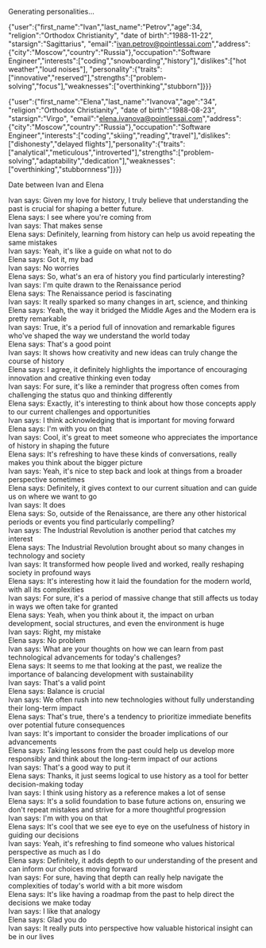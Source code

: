 Generating personalities...

{"user":{"first_name":"Ivan","last_name":"Petrov","age":34, "religion":"Orthodox Christianity", "date of birth":"1988-11-22", "starsign":"Sagittarius", "email":"ivan.petrov@pointlessai.com","address":{"city":"Moscow","country":"Russia"},"occupation":"Software Engineer","interests":["coding","snowboarding","history"],"dislikes":["hot weather","loud noises"], "personality":{"traits":["innovative","reserved"],"strengths":["problem-solving","focus"],"weaknesses":["overthinking","stubborn"]}}}

{"user":{"first_name":"Elena","last_name":"Ivanova","age":"34", "religion":"Orthodox Christianity", "date of birth":"1988-08-23", "starsign":"Virgo", "email":"elena.ivanova@pointlessai.com","address":{"city":"Moscow","country":"Russia"},"occupation":"Software Engineer","interests":["coding","skiing","reading","travel"],"dislikes":["dishonesty","delayed flights"],"personality":{"traits":["analytical","meticulous","introverted"],"strengths":["problem-solving","adaptability","dedication"],"weaknesses":["overthinking","stubbornness"]}}}

Date between Ivan and Elena

Ivan says: Given my love for history, I truly believe that understanding the past is crucial for shaping a better future.  
Elena says: I see where you're coming from  
Ivan says: That makes sense  
Elena says: Definitely, learning from history can help us avoid repeating the same mistakes  
Ivan says: Yeah, it's like a guide on what not to do  
Elena says: Got it, my bad  
Ivan says: No worries  
Elena says: So, what's an era of history you find particularly interesting?  
Ivan says: I'm quite drawn to the Renaissance period  
Elena says: The Renaissance period is fascinating  
Ivan says: It really sparked so many changes in art, science, and thinking  
Elena says: Yeah, the way it bridged the Middle Ages and the Modern era is pretty remarkable  
Ivan says: True, it's a period full of innovation and remarkable figures who've shaped the way we understand the world today  
Elena says: That's a good point  
Ivan says: It shows how creativity and new ideas can truly change the course of history  
Elena says: I agree, it definitely highlights the importance of encouraging innovation and creative thinking even today  
Ivan says: For sure, it's like a reminder that progress often comes from challenging the status quo and thinking differently  
Elena says: Exactly, it's interesting to think about how those concepts apply to our current challenges and opportunities  
Ivan says: I think acknowledging that is important for moving forward  
Elena says: I'm with you on that  
Ivan says: Cool, it's great to meet someone who appreciates the importance of history in shaping the future  
Elena says: It's refreshing to have these kinds of conversations, really makes you think about the bigger picture  
Ivan says: Yeah, it's nice to step back and look at things from a broader perspective sometimes  
Elena says: Definitely, it gives context to our current situation and can guide us on where we want to go  
Ivan says: It does  
Elena says: So, outside of the Renaissance, are there any other historical periods or events you find particularly compelling?  
Ivan says: The Industrial Revolution is another period that catches my interest  
Elena says: The Industrial Revolution brought about so many changes in technology and society  
Ivan says: It transformed how people lived and worked, really reshaping society in profound ways  
Elena says: It's interesting how it laid the foundation for the modern world, with all its complexities  
Ivan says: For sure, it's a period of massive change that still affects us today in ways we often take for granted  
Elena says: Yeah, when you think about it, the impact on urban development, social structures, and even the environment is huge  
Ivan says: Right, my mistake  
Elena says: No problem  
Ivan says: What are your thoughts on how we can learn from past technological advancements for today's challenges?  
Elena says: It seems to me that looking at the past, we realize the importance of balancing development with sustainability  
Ivan says: That's a valid point  
Elena says: Balance is crucial  
Ivan says: We often rush into new technologies without fully understanding their long-term impact  
Elena says: That's true, there's a tendency to prioritize immediate benefits over potential future consequences  
Ivan says: It's important to consider the broader implications of our advancements  
Elena says: Taking lessons from the past could help us develop more responsibly and think about the long-term impact of our actions  
Ivan says: That's a good way to put it  
Elena says: Thanks, it just seems logical to use history as a tool for better decision-making today  
Ivan says: I think using history as a reference makes a lot of sense  
Elena says: It's a solid foundation to base future actions on, ensuring we don't repeat mistakes and strive for a more thoughtful progression  
Ivan says: I'm with you on that  
Elena says: It's cool that we see eye to eye on the usefulness of history in guiding our decisions  
Ivan says: Yeah, it's refreshing to find someone who values historical perspective as much as I do  
Elena says: Definitely, it adds depth to our understanding of the present and can inform our choices moving forward  
Ivan says: For sure, having that depth can really help navigate the complexities of today's world with a bit more wisdom  
Elena says: It's like having a roadmap from the past to help direct the decisions we make today  
Ivan says: I like that analogy  
Elena says: Glad you do  
Ivan says: It really puts into perspective how valuable historical insight can be in our lives  
